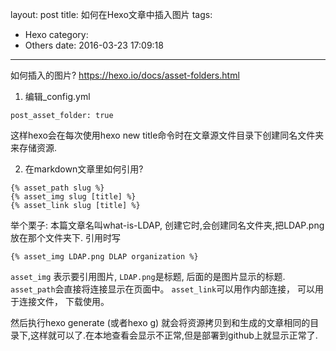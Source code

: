 layout: post
title: 如何在Hexo文章中插入图片
tags:
  - Hexo
category:
  - Others
date: 2016-03-23 17:09:18
---
如何插入的图片?
https://hexo.io/docs/asset-folders.html

1. 编辑_config.yml

```post_asset_folder: true```

这样hexo会在每次使用hexo new title命令时在文章源文件目录下创建同名文件夹来存储资源.

2. 在markdown文章里如何引用?
```
{% asset_path slug %}
{% asset_img slug [title] %}
{% asset_link slug [title] %}
```
举个栗子:
本篇文章名叫what-is-LDAP, 创建它时,会创建同名文件夹,把LDAP.png放在那个文件夹下.
引用时写 
```
{% asset_img LDAP.png DLAP organization %}
```
`asset_img` 表示要引用图片, `LDAP.png`是标题, 后面的是图片显示的标题. `asset_path`会直接将连接显示在页面中。 `asset_link`可以用作内部连接， 可以用于连接文件， 下载使用。

然后执行hexo generate (或者hexo g)
就会将资源拷贝到和生成的文章相同的目录下,这样就可以了.在本地查看会显示不正常,但是部署到github上就显示正常了.
